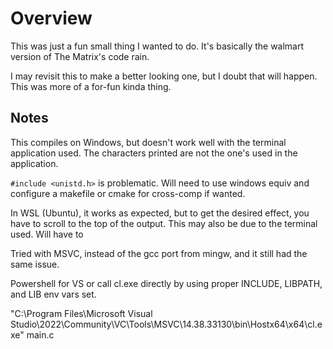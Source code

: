 # Overview

This was just a fun small thing I wanted to do. It's basically the walmart version of The Matrix's code rain.

I may revisit this to make a better looking one, but I doubt that will happen. This was more of a for-fun kinda thing.

## Notes

This compiles on Windows, but doesn't work well with the terminal application used. The characters printed are not the one's used in the application.

`#include <unistd.h>` is problematic. Will need to use windows equiv and configure a makefile or cmake for cross-comp if wanted.

In WSL (Ubuntu), it works as expected, but to get the desired effect, you have to scroll to the top of the output. This may also be due to the terminal used. Will have to 

Tried with MSVC, instead of the gcc port from mingw, and it still had the same issue.

Powershell for VS or call cl.exe directly by using proper INCLUDE, LIBPATH, and LIB env vars set.

"C:\Program Files\Microsoft Visual Studio\2022\Community\VC\Tools\MSVC\14.38.33130\bin\Hostx64\x64\cl.exe" main.c

